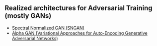 ## Realized architectures for Adversarial Training (mostly GANs)

* [Spectral Normalized GAN (SNGAN)](https://arxiv.org/abs/1802.05957)
* [Alpha GAN (Variational Approaches for Auto-Encoding Generative Adversarial Networks)](https://arxiv.org/abs/1706.04987)
